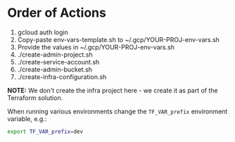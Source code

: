 # Order of Actions

1. gcloud auth login
2. Copy-paste env-vars-template.sh to ~/.gcp/YOUR-PROJ-env-vars.sh
3. Provide the values in ~/.gcp/YOUR-PROJ-env-vars.sh
4. ./create-admin-project.sh
5. ./create-service-account.sh
6. ./create-admin-bucket.sh
7. ./create-infra-configuration.sh

**NOTE:** We don't create the infra project here - we create it as part of the Terraform solution.

When running various environments change the `TF_VAR_prefix` environment variable, e.g.:
```bash
export TF_VAR_prefix=dev
```